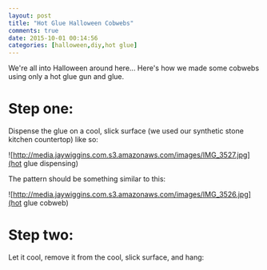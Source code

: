 ```yaml
---
layout: post
title: "Hot Glue Halloween Cobwebs"
comments: true
date: 2015-10-01 00:14:56
categories: [halloween,diy,hot glue]
---
```


We're all into Halloween around here... Here's how we made some cobwebs using only a hot glue gun and glue.

# Step one:

Dispense the glue on a cool, slick surface (we used our synthetic stone kitchen countertop) like so:

![http://media.jaywiggins.com.s3.amazonaws.com/images/IMG_3527.jpg](hot glue dispensing)

The pattern should be something similar to this:

![http://media.jaywiggins.com.s3.amazonaws.com/images/IMG_3526.jpg](hot glue cobweb)

# Step two:

Let it cool, remove it from the cool, slick surface, and hang:
